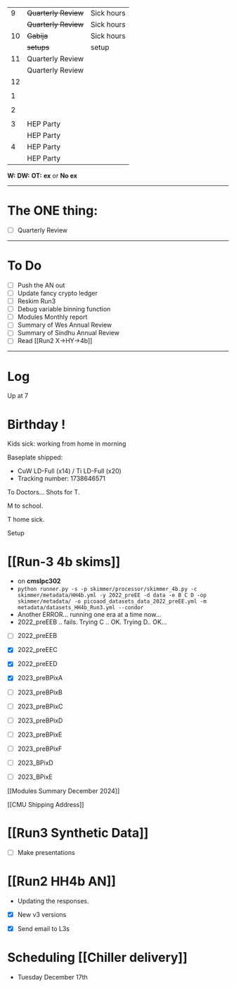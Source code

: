 
|     |                      |            |
| --- | -------------------- | ---------- |
| 9   | ~~Quarterly Review~~ | Sick hours |
|     | ~~Quarterly Review~~ | Sick hours |
| 10  | ~~Gabija~~           | Sick hours |
|     | ~~setups~~           | setup      |
| 11  | Quarterly Review     |            |
|     | Quarterly Review     |            |
| 12  |                      |            |
|     |                      |            |
| 1   |                      |            |
|     |                      |            |
| 2   |                      |            |
|     |                      |            |
| 3   | HEP Party            |            |
|     | HEP Party            |            |
| 4   | HEP Party            |            |
|     | HEP Party            |            |

**W:**
**DW:**
**OT:**
**ex** or **No ex**

---
# The ONE thing: 
- [ ] Quarterly Review

---
# To Do

- [ ] Push the AN out
- [ ] Update fancy crypto ledger
- [ ] Reskim Run3
- [ ] Debug variable binning function
- [ ] Modules Monthly report
- [ ] Summary of Wes Annual Review
- [ ] Summary of Sindhu Annual Review
- [ ] Read [[Run2 X->HY->4b]]

---

# Log

Up at 7 

# Birthday !

Kids sick: working from home in morning

Baseplate shipped:  
- CuW LD-Full (x14) / Ti LD-Full (x20) 
- Tracking number: 1738646571

To Doctors... Shots for T.

M to school.

T home sick. 

Setup

# [[Run-3 4b skims]]
- on **cmslpc302**
- `python runner.py -s -p skimmer/processor/skimmer_4b.py -c skimmer/metadata/HH4b.yml -y 2022_preEE -d data -e B C D -op skimmer/metadata/ -o picoaod_datasets_data_2022_preEE.yml -m metadata/datasets_HH4b_Run3.yml --condor`
- Another ERROR... running one era at a time now...
- 2022_preEEB .. fails. Trying C .. OK. Trying D.. OK... 
- [ ] 2022_preEEB 
- [x] 2022_preEEC
- [x] 2022_preEED
- [x] 2023_preBPixA
- [ ] 2023_preBPixB
- [ ] 2023_preBPixC
- [ ] 2023_preBPixD
- [ ] 2023_preBPixE
- [ ] 2023_preBPixF
- [ ] 2023_BPixD
- [ ] 2023_BPixE


[[Modules Summary December 2024]]

[[CMU Shipping Address]]


# [[Run3 Synthetic Data]]
- [ ] Make presentations


# [[Run2 HH4b AN]]
- Updating the responses. 
- [x] New v3 versions
- [x] Send email to L3s


# Scheduling [[Chiller delivery]]
- Tuesday December 17th